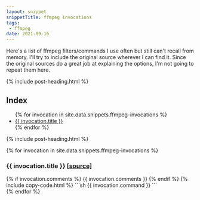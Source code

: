 ```yaml
---
layout: snippet
snippetTitle: ffmpeg invocations
tags:
 - ffmpeg
date: 2021-09-16
---
```


Here's a list of ffmpeg filters/commands I use often but still can't recall from memory. I'll try to include the original source wherever I can find it. Since the original sources do a great job at explaining the options, I'm not going to repeat them here.

{% include post-heading.html %}

## Index
<ul>
{% for invocation in site.data.snippets.ffmpeg-invocations %}
  <li><a href="#{{ invocation.title | slugify }}">{{ invocation.title }}</a></li>
{% endfor %}
</ul>

{% include post-heading.html %}

{% for invocation in site.data.snippets.ffmpeg-invocations %}
  <h3 id="{{ invocation.title | slugify }}">{{ invocation.title }} <a href="{{ invocation.source }}" rel="noopener" target="_blank">[source]</a></h3>
  {% if invocation.comments %}
  {{ invocation.comments }}
  {% endif %}
  {% include copy-code.html %}
  ```sh
  {{ invocation.command }}
  ```
  <div class="py-4"></div>
{% endfor %}
